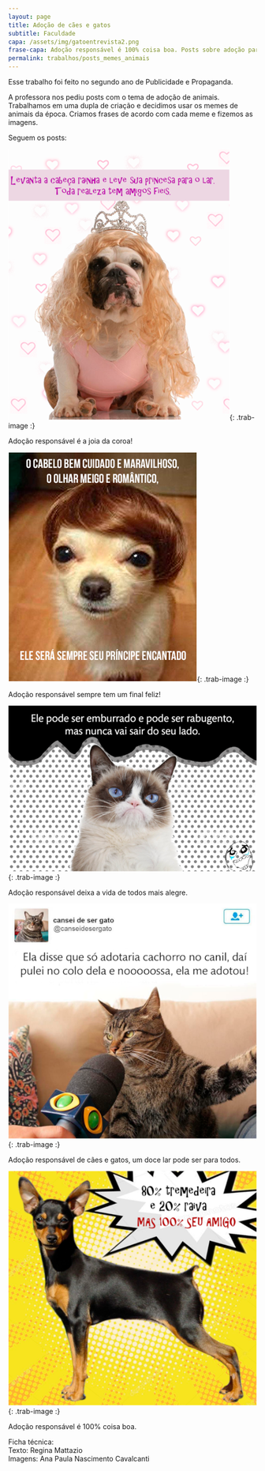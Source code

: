 ```yaml
---
layout: page
title: Adoção de cães e gatos
subtitle: Faculdade
capa: /assets/img/gatoentrevista2.png
frase-capa: Adoção responsável é 100% coisa boa. Posts sobre adoção para faculdade.
permalink: trabalhos/posts_memes_animais
---
```


Esse trabalho foi feito no segundo ano de Publicidade e Propaganda.

A professora nos pediu posts com o tema de adoção de animais. Trabalhamos em uma dupla de criação e decidimos usar os memes de animais da época. Criamos frases de acordo com cada meme e fizemos as imagens.

Seguem os posts:

![joia da coroa](/assets/img/rainha2.png){: .trab-image :}  
<p class="portif-text">
Adoção responsável é a joia da coroa!
</p>


![final feliz](/assets/img/principe.png){: .trab-image :}  
<p class="portif-text">
Adoção responsável sempre tem um final feliz!
</p>


![vida alegre](/assets/img/rabugento2.png){: .trab-image :}  
<p class="portif-text">
Adoção responsável deixa a vida de todos mais alegre.
</p>


![nooossa](/assets/img/gatoentrevista2.png){: .trab-image :}  
<p class="portif-text">
Adoção responsável de cães e gatos, um doce lar pode ser para todos.
</p>


![tremedeira](/assets/img/tremedeira2.png){: .trab-image :}  
<p class="portif-text">
Adoção responsável é 100% coisa boa.
</p>


Ficha técnica:  
Texto: Regina Mattazio  
Imagens: Ana Paula Nascimento Cavalcanti
